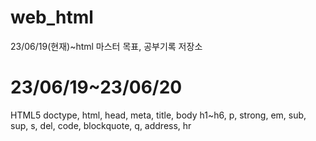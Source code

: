 # web_html
23/06/19(현재)~html 마스터 목표, 공부기록 저장소

# 23/06/19~23/06/20

HTML5 doctype, html, head, meta, title, body
h1~h6, p, strong, em, sub, sup, s, del, code, blockquote, q, address, hr
